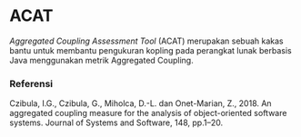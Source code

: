# ACAT

*Aggregated Coupling Assessment Tool* (ACAT) merupakan sebuah kakas bantu untuk membantu pengukuran kopling pada perangkat lunak berbasis Java menggunakan metrik Aggregated Coupling.

### Referensi
Czibula, I.G., Czibula, G., Miholca, D.-L. dan Onet-Marian, Z., 2018. An aggregated 
coupling measure for the analysis of object-oriented software systems. 
Journal of Systems and Software, 148, pp.1–20.